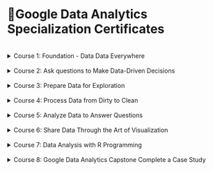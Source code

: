 # 📜Google Data Analytics Specialization Certificates
<br>

<details>
  <summary>Course 1: Foundation - Data Data Everywhere</summary>
  <img src='![Course 1](google_data_analytics/GDA Certificates PDF/Certificate Images/1_Foundation-Data-Data-Everywhere.png)' alt='Course-1'>
</details>

<br>
<details>
  <summary>Course 2: Ask questions to Make Data-Driven Decisions</summary>
</details>

<br>
<details>
  <summary>Course 3: Prepare Data for Exploration</summary>
</details>

<br>
<details>
  <summary>Course 4: Process Data from Dirty to Clean</summary>
</details>

<br>
<details>
  <summary>Course 5: Analyze Data to Answer Questions</summary>
</details>

<br>
<details>
  <summary>Course 6: Share Data Through the Art of Visualization</summary>
</details>

<br>
<details>
  <summary>Course 7: Data Analysis with R Programming</summary>
</details>

<br>
<details>
  <summary>Course 8: Google Data Analytics Capstone Complete a Case Study</summary>
</details>
